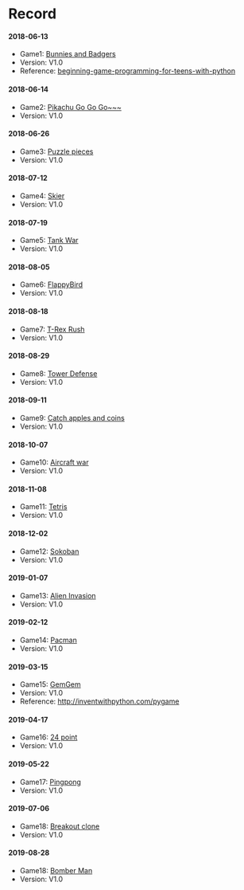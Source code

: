 # Record
#### 2018-06-13
- Game1: [Bunnies and Badgers](https://github.com/CharlesPikachu/Games/tree/master/Game1)
- Version: V1.0
- Reference: [beginning-game-programming-for-teens-with-python](https://www.raywenderlich.com/24252/beginning-game-programming-for-teens-with-python)
#### 2018-06-14
- Game2: [Pikachu Go Go Go~~~](https://github.com/CharlesPikachu/Games/tree/master/Game2)
- Version: V1.0
#### 2018-06-26
- Game3: [Puzzle pieces](https://github.com/CharlesPikachu/Games/tree/master/Game3)
- Version: V1.0
#### 2018-07-12
- Game4: [Skier](https://github.com/CharlesPikachu/Games/tree/master/Game4)
- Version: V1.0
#### 2018-07-19
- Game5: [Tank War](https://github.com/CharlesPikachu/Games/tree/master/Game5)
- Version: V1.0
#### 2018-08-05
- Game6: [FlappyBird](https://github.com/CharlesPikachu/Games/tree/master/Game6)
- Version: V1.0
#### 2018-08-18
- Game7: [T-Rex Rush](https://github.com/CharlesPikachu/Games/tree/master/Game7)
- Version: V1.0
#### 2018-08-29
- Game8: [Tower Defense](https://github.com/CharlesPikachu/Games/tree/master/Game8)
- Version: V1.0
#### 2018-09-11
- Game9: [Catch apples and coins](https://github.com/CharlesPikachu/Games/tree/master/Game9)
- Version: V1.0
#### 2018-10-07
- Game10: [Aircraft war](https://github.com/CharlesPikachu/Games/tree/master/Game10)
- Version: V1.0
#### 2018-11-08
- Game11: [Tetris](https://github.com/CharlesPikachu/Games/tree/master/Game11)
- Version: V1.0
#### 2018-12-02
- Game12: [Sokoban](https://github.com/CharlesPikachu/Games/tree/master/Game12)
- Version: V1.0
#### 2019-01-07
- Game13: [Alien Invasion](https://github.com/CharlesPikachu/Games/tree/master/Game13)
- Version: V1.0
#### 2019-02-12
- Game14: [Pacman](https://github.com/CharlesPikachu/Games/tree/master/Game14)
- Version: V1.0
#### 2019-03-15
- Game15: [GemGem](https://github.com/CharlesPikachu/Games/tree/master/Game15)
- Version: V1.0
- Reference: http://inventwithpython.com/pygame
#### 2019-04-17
- Game16: [24 point](https://github.com/CharlesPikachu/Games/tree/master/Game16)
- Version: V1.0
#### 2019-05-22
- Game17: [Pingpong](https://github.com/CharlesPikachu/Games/tree/master/Game17)
- Version: V1.0
#### 2019-07-06
- Game18: [Breakout clone](https://github.com/CharlesPikachu/Games/tree/master/Game18)
- Version: V1.0
#### 2019-08-28
- Game18: [Bomber Man](https://github.com/CharlesPikachu/Games/tree/master/Game19)
- Version: V1.0
